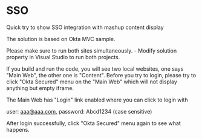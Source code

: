 # SSO
Quick try to show SSO integration with mashup content display

The solution is based on Okta MVC sample.

Please make sure to run both sites simultaneously. - Modify solution property in Visual Studio to run both projects.

If you build and run the code, you will see two local websites, one says "Main Web", the other one is "Content". 
Before you try to login, please try to click "Okta Secured" menu on the "Main Web" which will not display anything but empty iframe.

The Main Web has "Login" link enabled where you can click to login with

user: aaa@aaa.com, password: Abcd1234  (case sensitive)

After login successfully, click "Okta Secured" menu again to see what happens.
